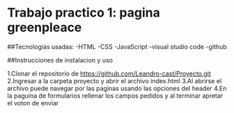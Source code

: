 # Trabajo practico 1: pagina greenpleace

##Tecnologias usadas:
-HTML
-CSS
-JavaScript
-visual studio code
-github

##Instrucciones de instalacion y uso

1.Clonar el repositorio de https://github.com/Leandro-cast/Proyecto.git
2.Ingresar a la carpeta proyecto y abrir el archivo index.html
3.Al abrirse el archivo puede navegar por las paginas usando las opciones del header
4.En la paguina de formularios rellenar los campos pedidos y al terminar apretar el voton de enviar